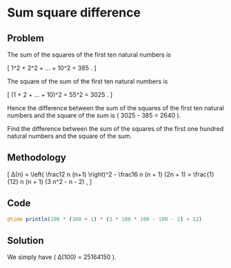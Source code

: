 # Sum square difference

## Problem

The sum of the squares of the first ten natural numbers is

\[ 1^2 + 2^2 + ... + 10^2 = 385 . \]

The square of the sum of the first ten natural numbers is

\[ (1 + 2 + ... + 10)^2 = 55^2 = 3025 . \]

Hence the difference between the sum of the squares of the first ten natural numbers and the square of the sum is \( 3025 - 385 = 2640 \).

Find the difference between the sum of the squares of the first one hundred natural numbers and the square of the sum.


## Methodology

\[ Δ(n) = \left( \frac12 n (n+1) \right)^2 - \frac16 n (n + 1) (2n + 1) = \frac{1}{12} n (n + 1) (3 n^2 - n - 2) , \]


## Code

```julia
@time println(100 * (100 + 1) * (3 * 100 * 100 - 100 - 2) ÷ 12)
```


## Solution

We simply have \( Δ(100) = 25164150 \).
